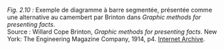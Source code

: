 *Fig. 2.10 :* Exemple de diagramme à barre segmentée, présentée comme une alternative au camembert par Brinton dans *Graphic methods for presenting facts*.  
Source :   Willard Cope Brinton, *Graphic methods for presenting facts*. New York: The Engineering Magazine Company, 1914, p4. [Internet Archive](https://archive.org/details/graphicmethodsfo00brinrich).
